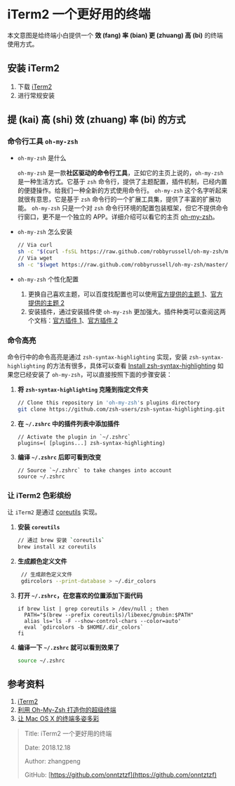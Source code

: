 # iTerm2 一个更好用的终端

本文意图是给终端小白提供一个 **效 (fang) 率 (bian) 更 (zhuang) 高 (bi)** 的终端使用方式。

## 安装 iTerm2

1. 下载 [iTerm2](https://iterm2.com/downloads.html)
2. 进行常规安装

## 提 (kai) 高 (shi) 效 (zhuang) 率 (bi) 的方式

### 命令行工具 `oh-my-zsh`

* `oh-my-zsh` 是什么

  `oh-my-zsh` 是一款**社区驱动的命令行工具**，正如它的主页上说的，`oh-my-zsh` 是一种生活方式。它基于 `zsh` 命令行，提供了主题配置，插件机制，已经内置的便捷操作。给我们一种全新的方式使用命令行。 `oh-my-zsh` 这个名字听起来就很有意思，它是基于 `zsh` 命令行的一个扩展工具集，提供了丰富的扩展功能。 `oh-my-zsh` 只是一个对 `zsh` 命令行环境的配置包装框架，但它不提供命令行窗口，更不是一个独立的 APP。详细介绍可以看它的主页 [oh-my-zsh](https://ohmyz.sh/)。

* `oh-my-zsh` 怎么安装

  ```bash
  // Via curl
  sh -c "$(curl -fsSL https://raw.github.com/robbyrussell/oh-my-zsh/master/tools/install.sh)"
  // Via wget
  sh -c "$(wget https://raw.github.com/robbyrussell/oh-my-zsh/master/tools/install.sh -O -)"
  ```

* `oh-my-zsh` 个性化配置

    1. 更换自己喜欢主题，可以百度找配置也可以使用[官方提供的主题 1](https://github.com/robbyrussell/oh-my-zsh/wiki/themes)、[官方提供的主题 2](https://github.com/robbyrussell/oh-my-zsh/wiki/External-themes)
    2. 安装插件，通过安装插件使 `oh-my-zsh` 更加强大。插件种类可以查阅这两个文档：[官方插件 1](https://github.com/robbyrussell/oh-my-zsh/wiki/Plugins)、[官方插件 2](https://github.com/robbyrussell/oh-my-zsh/wiki/Plugins-Overview)

### 命令高亮

命令行中的命令高亮是通过 `zsh-syntax-highlighting` 实现，安装 `zsh-syntax-highlighting` 的方法有很多，具体可以查看 [Install zsh-syntax-highlighting](https://github.com/zsh-users/zsh-syntax-highlighting/blob/master/INSTALL.md) 如果您已经安装了 `oh-my-zsh`，可以直接按照下面的步骤安装：

1. **将 `zsh-syntax-highlighting` 克隆到指定文件夹**

   ```bash
   // Clone this repository in 'oh-my-zsh's plugins directory
   git clone https://github.com/zsh-users/zsh-syntax-highlighting.git ${ZSH_CUSTOM:-~/.oh-my-zsh/custom}/plugins/zsh-syntax-highlighting
   ```

2. **在 `~/.zshrc` 中的插件列表中添加插件**

   ```text
   // Activate the plugin in `~/.zshrc`
   plugins=( [plugins...] zsh-syntax-highlighting)
   ```

3. **编译 `~/.zshrc` 后即可看到改变**

   ```text
   // Source `~/.zshrc` to take changes into account
   source ~/.zshrc
   ```

### 让 iTerm2 色彩缤纷

让 `iTerm2` 是通过 [coreutils](https://blog.csdn.net/lengye7/article/details/80270379) 实现。

1. **安装 `coreutils`**

   ```bash
   // 通过 brew 安装 `coreutils`
   brew install xz coreutils
   ```

2. **生成颜色定义文件**

   ```bash
    // 生成颜色定义文件
    gdircolors --print-database > ~/.dir_colors
   ```

3. **打开 `~/.zshrc`，在您喜欢的位置添加下面代码**

   ```text
   if brew list | grep coreutils > /dev/null ; then
     PATH="$(brew --prefix coreutils)/libexec/gnubin:$PATH"
     alias ls='ls -F --show-control-chars --color=auto'
     eval `gdircolors -b $HOME/.dir_colors`
   fi
   ```

4. **编译一下 `~/.zshrc` 就可以看到效果了**

   ```bash
   source ~/.zshrc
   ```

## 参考资料

1. [iTerm2](https://iterm2.com/)
2. [利用 Oh-My-Zsh 打造你的超级终端](https://blog.csdn.net/czg13548930186/article/details/72858289)
3. [让 Mac OS X 的终端多姿多彩](http://linfan.info/blog/2012/02/27/colorful-terminal-in-mac/)

> Title: iTerm2 一个更好用的终端
>
> Date: 2018.12.18
>
> Author: zhangpeng
>
> GitHub: [https://github.com/onntztzf](https://github.com/onntztzf)
